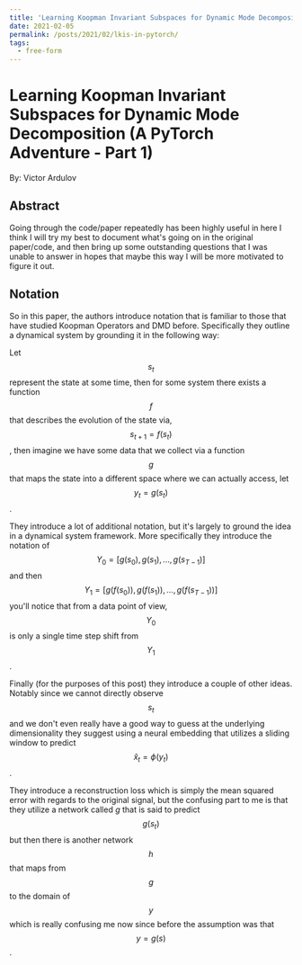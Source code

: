 ```yaml
---
title: 'Learning Koopman Invariant Subspaces for Dynamic Mode Decomposition (A PyTorch Adventure)'
date: 2021-02-05
permalink: /posts/2021/02/lkis-in-pytorch/
tags:
  - free-form
---
```


Learning Koopman Invariant Subspaces for Dynamic Mode Decomposition (A PyTorch Adventure - Part 1)
======

By: Victor Ardulov

Abstract
---

Going through the code/paper repeatedly has been highly useful in here I think I will try my best to document what's 
going on in the original paper/code, and then bring up some outstanding questions that I was unable to answer in hopes 
that maybe this way I will be more motivated to figure it out.

Notation
----

So in this paper, the authors introduce notation that is familiar to those that have studied Koopman Operators and DMD 
before. Specifically they outline a dynamical system by grounding it in the following way:

Let $$ s_t $$ represent the state at some time, then for some system there exists a function $$f$$ that describes the 
evolution of the state via, $$s_{t+1} = f(s_{t})$$, then imagine we have some data that we collect via a function $$g$$
that maps the state into a different space where we can actually access, let $$y_t = g(s_t)$$.

They introduce a lot of additional notation, but it's largely to ground the idea in a dynamical system framework. More 
specifically they introduce the notation of $$Y_0 = [g(s_0), g(s_1), ..., g(s_{T-1})]$$ and then 
$$Y_1 = [g(f(s_0)), g(f(s_1)), ..., g(f(s_{T-1}))]$$ you'll notice that from a data point of view, $$Y_0$$ is only a 
single time step shift from $$Y_1$$. 

Finally (for the purposes of this post) they introduce a couple of other ideas. Notably since we cannot directly observe
$$s_t$$ and we don't even really have a good way to guess at the underlying dimensionality they suggest using a neural 
embedding that utilizes a sliding window to predict $$\hat{x}_t = \phi(y_t)$$.

They introduce a reconstruction loss which is simply the mean squared error with regards to the original signal, but the
confusing part to me is that they utilize a network called $g$ that is said to predict $$g(s_t)$$ but then there is another
network $$h$$ that maps from $$g$$ to the domain of $$y$$ which is really confusing me now since before the assumption was
that $$y = g(s)$$. 

